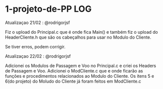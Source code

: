 # 1-projeto-de-PP   LOG

Atualizaçao 21/02 : @rodrigorjsf

Fiz o upload do Principal.c que é onde fica Main() e também fiz o upload do HeaderCliente.h que são os cabeçalhos para usar no Modulo do Cliente.

Se tiver erros, podem corrigir.  

Atualizaçao 22/02 : @rodrigorjsf

Adicionei os Modulos de Passagem e Voo no Principal.c e criei os Headers de Passagem e Voo.
Adicionei o ModCliente.c que e onde ficarão as funções e procedimentos relacionados ao Modulo do Cliente.
Os itens 5 e 6(do projeto) do Moludo do Cliente já foram feitos em ModCliente.c

